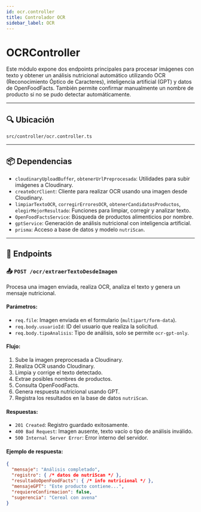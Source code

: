```yaml
---
id: ocr.controller
title: Controlador OCR
sidebar_label: OCR 
---
```


# OCRController

Este módulo expone dos endpoints principales para procesar imágenes con texto y obtener un análisis nutricional automático utilizando OCR (Reconocimiento Óptico de Caracteres), inteligencia artificial (GPT) y datos de OpenFoodFacts. También permite confirmar manualmente un nombre de producto si no se pudo detectar automáticamente.

---

## 🔍 Ubicación

`src/controller/ocr.controller.ts`

---

## 📦 Dependencias

- `cloudinaryUploadBuffer`, `obtenerUrlPreprocesada`: Utilidades para subir imágenes a Cloudinary.
- `createOcrClient`: Cliente para realizar OCR usando una imagen desde Cloudinary.
- `limpiarTextoOCR`, `corregirErroresOCR`, `obtenerCandidatosProductos`, `elegirMejorResultado`: Funciones para limpiar, corregir y analizar texto.
- `OpenFoodFactsService`: Búsqueda de productos alimenticios por nombre.
- `gptService`: Generación de análisis nutricional con inteligencia artificial.
- `prisma`: Acceso a base de datos y modelo `nutriScan`.

---

## 🚀 Endpoints

### 📤 `POST /ocr/extraerTextoDesdeImagen`

Procesa una imagen enviada, realiza OCR, analiza el texto y genera un mensaje nutricional.

#### Parámetros:

- `req.file`: Imagen enviada en el formulario (`multipart/form-data`).
- `req.body.usuarioId`: ID del usuario que realiza la solicitud.
- `req.body.tipoAnalisis`: Tipo de análisis, solo se permite `ocr-gpt-only`.

#### Flujo:

1. Sube la imagen preprocesada a Cloudinary.
2. Realiza OCR usando Cloudinary.
3. Limpia y corrige el texto detectado.
4. Extrae posibles nombres de productos.
5. Consulta OpenFoodFacts.
6. Genera respuesta nutricional usando GPT.
7. Registra los resultados en la base de datos `nutriScan`.

#### Respuestas:

- `201 Created`: Registro guardado exitosamente.
- `400 Bad Request`: Imagen ausente, texto vacío o tipo de análisis inválido.
- `500 Internal Server Error`: Error interno del servidor.

#### Ejemplo de respuesta:

```json
{
  "mensaje": "Análisis completado",
  "registro": { /* datos de nutriScan */ },
  "resultadoOpenFoodFacts": { /* info nutricional */ },
  "mensajeGPT": "Este producto contiene...",
  "requiereConfirmacion": false,
  "sugerencia": "Cereal con avena"
}
